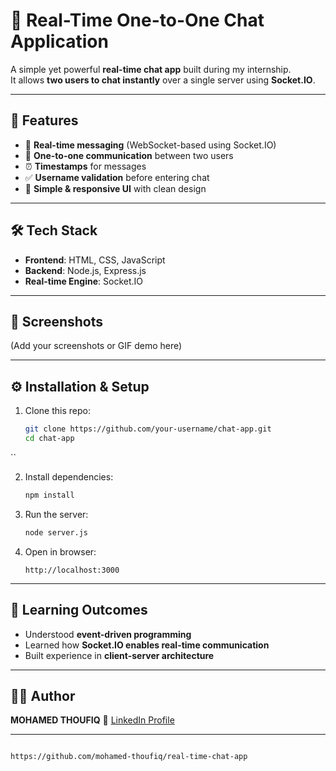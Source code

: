 # 💬 Real-Time One-to-One Chat Application

A simple yet powerful **real-time chat app** built during my internship.  
It allows **two users to chat instantly** over a single server using **Socket.IO**.  

---

## 🚀 Features
- 🔗 **Real-time messaging** (WebSocket-based using Socket.IO)  
- 👤 **One-to-one communication** between two users  
- ⏰ **Timestamps** for messages  
- ✅ **Username validation** before entering chat  
- 🎨 **Simple & responsive UI** with clean design  

---

## 🛠️ Tech Stack
- **Frontend**: HTML, CSS, JavaScript  
- **Backend**: Node.js, Express.js  
- **Real-time Engine**: Socket.IO  

---

## 📸 Screenshots
(Add your screenshots or GIF demo here)

---

## ⚙️ Installation & Setup
1. Clone this repo:
   ```bash
   git clone https://github.com/your-username/chat-app.git
   cd chat-app
``

2. Install dependencies:

   ```bash
   npm install
   ```

3. Run the server:

   ```bash
   node server.js
   ```

4. Open in browser:

   ```
   http://localhost:3000
   ```

---


## 📖 Learning Outcomes

* Understood **event-driven programming**
* Learned how **Socket.IO enables real-time communication**
* Built experience in **client-server architecture**

---

## 👨‍💻 Author

**MOHAMED THOUFIQ**
🔗 [LinkedIn Profile](www.linkedin.com/in/mohamed-thoufiq-8b14622b3)

---

```

https://github.com/mohamed-thoufiq/real-time-chat-app
